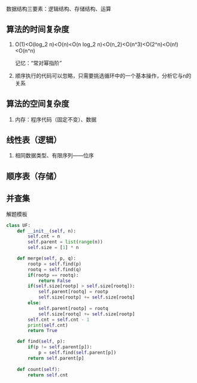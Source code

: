 数据结构三要素：逻辑结构、存储结构、运算

## 算法的时间复杂度

1. O(1)<O(log_2 n)<O(n)<O(n log_2 n)<O(n_2)<O(n^3)<O(2^n)<O(n!)<O(n^n) 

   记忆：“常对幂指阶”

2.  顺序执行的代码可以忽略，只需要挑选循环中的一个基本操作，分析它与n的关系

## 算法的空间复杂度

1. 内存：程序代码（固定不变）、数据

## 线性表（逻辑）

1. 相同数据类型、有限序列——位序

## 顺序表（存储）

## 并查集

解题模板

```python
class UF:
    def __init__(self, n):
        self.cnt = n
        self.parent = list(range(n))
        self.size = [1] * n

    def merge(self, p, q):
        rootp = self.find(p)
        rootq = self.find(q)
        if(rootp == rootq):
            return False
        if(self.size[rootp] > self.size[rootq]):
            self.parent[rootq] = rootp
            self.size[rootp] += self.size[rootq]
        else:
            self.parent[rootp] = rootq
            self.size[rootq] += self.size[rootp]
        self.cnt = self.cnt - 1
        print(self.cnt)
        return True

    def find(self, p):
        if(p != self.parent[p]):
            p = self.find(self.parent[p])
        return self.parent[p]
    
    def count(self):
        return self.cnt
```

